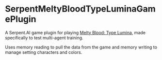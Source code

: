 # SerpentMeltyBloodTypeLuminaGamePlugin

A Serpent.AI game plugin for playing [Melty Blood: Type Lumina](https://store.steampowered.com/app/1372280/MELTY_BLOOD_TYPE_LUMINA/), made specifically to test multi-agent training.

Uses memory reading to pull the data from the game and memory writing to manage setting characters and colors.
